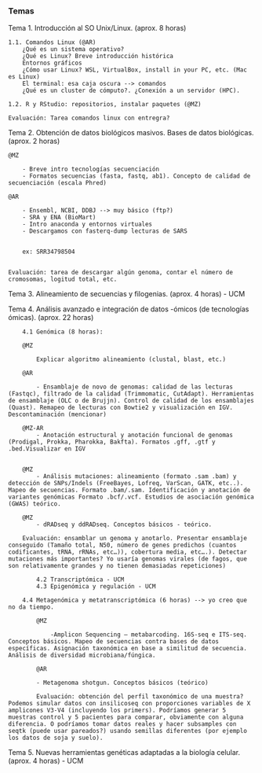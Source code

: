 ### Temas

Tema 1. Introducción al SO Unix/Linux. (aprox. 8 horas)

	1.1. Comandos Linux (@AR)
		¿Qué es un sistema operativo?
		¿Qué es Linux? Breve introducción histórica
		Entornos gráficos
		¿Cómo usar Linux? WSL, VirtualBox, install in your PC, etc. (Mac es Linux)
		El terminal: esa caja oscura --> comandos
		¿Qué es un cluster de cómputo?. ¿Conexión a un servidor (HPC).

	1.2. R y RStudio: repositorios, instalar paquetes (@MZ)

	Evaluación: Tarea comandos linux con entregra?

Tema 2. Obtención de datos biológicos masivos. Bases de datos biológicas. (aprox. 2 horas)

	@MZ

		- Breve intro tecnologías secuenciación
		- Formatos secuencias (fasta, fastq, ab1). Concepto de calidad de secuenciación (escala Phred)

	@AR

		- Ensembl, NCBI, DDBJ --> muy básico (ftp?)
		- SRA y ENA (BioMart)
		- Intro anaconda y entornos virtuales
		- Descargamos con fasterq-dump lecturas de SARS


		ex: SRR34798504


	Evaluación: tarea de descargar algún genoma, contar el número de cromosomas, logitud total, etc.

Tema 3. Alineamiento de secuencias y filogenias. (aprox. 4 horas) - UCM

Tema 4. Análisis avanzado e integración de datos -ómicos (de tecnologías ómicas). (aprox. 22 horas)

		4.1 Genómica (8 horas): 

		@MZ

			Explicar algoritmo alineamiento (clustal, blast, etc.)

		@AR

			- Ensamblaje de novo de genomas: calidad de las lecturas (Fastqc), filtrado de la calidad (Trimmomatic, CutAdapt). Herramientas de ensamblaje (OLC o de Brujjn). Control de calidad de los ensamblajes (Quast). Remapeo de lecturas con Bowtie2 y visualización en IGV. Descontaminación (mencionar)

		@MZ-AR
			- Anotación estructural y anotación funcional de genomas (Prodigal, Prokka, Pharokka, Bakfta). Formatos .gff, .gtf y .bed.Visualizar en IGV


		@MZ
			- Análisis mutaciones: alineamiento (formato .sam .bam) y detección de SNPs/Indels (FreeBayes, Lofreq, VarScan, GATK, etc..). Mapeo de secuencias. Formato .bam/.sam. Identificación y anotación de variantes genómicas Formato .bcf/.vcf. Estudios de asociación genómica (GWAS) teórico.  

		@MZ
			- dRADseq y ddRADseq. Conceptos básicos - teórico.  

		Evaluación: ensamblar un genoma y anotarlo. Presentar ensamblaje conseguido (Tamaño total, N50, número de genes predichos (cuantos codificantes, tRNA, rRNAs, etc…)), cobertura media, etc….). Detectar mutaciones más importantes? Yo usaría genomas virales (de fagos, que son relativamente grandes y no tienen demasiadas repeticiones)

			4.2 Transcriptómica - UCM
			4.3 Epigenómica y regulación - UCM

		4.4 Metagenómica y metatranscriptómica (6 horas) --> yo creo que no da tiempo. 

			@MZ

				-Amplicon Sequencing – metabarcoding. 16S-seq e ITS-seq. Conceptos básicos. Mapeo de secuencias contra bases de datos específicas. Asignación taxonómica en base a similitud de secuencia. Análisis de diversidad microbiana/fúngica.

			@AR

			- Metagenoma shotgun. Conceptos básicos (teórico)

			Evaluación: obtención del perfil taxonómico de una muestra? Podemos simular datos con insilicoseq con proporciones variables de X amplicones V3-V4 (incluyendo los primers). Podríamos generar 5 muestras control y 5 pacientes para comparar, obviamente con alguna diferencia. O podríamos tomar datos reales y hacer subsamples con seqtk (puede usar pareados?) usando semillas diferentes (por ejemplo los datos de soja y suelo). 

Tema 5. Nuevas herramientas genéticas adaptadas a la biología celular. (aprox. 4 horas) -  UCM

